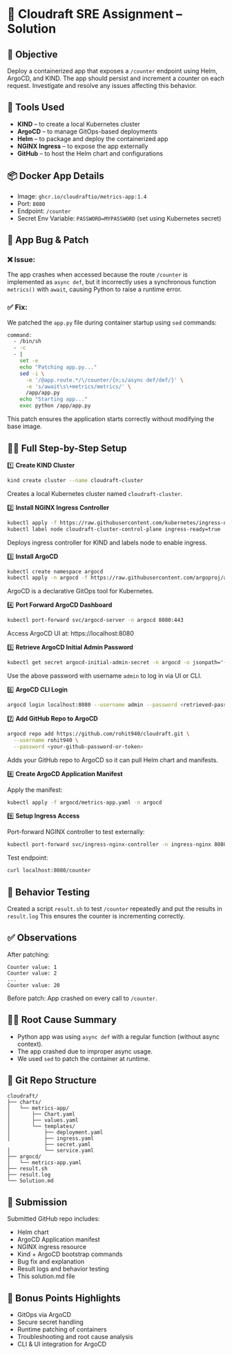 # 🚀 Cloudraft SRE Assignment – Solution

## 💾 Objective

Deploy a containerized app that exposes a `/counter` endpoint using Helm, ArgoCD, and KIND. The app should persist and increment a counter on each request. Investigate and resolve any issues affecting this behavior.

## 💠 Tools Used

- **KIND** – to create a local Kubernetes cluster  
- **ArgoCD** – to manage GitOps-based deployments  
- **Helm** – to package and deploy the containerized app  
- **NGINX Ingress** – to expose the app externally  
- **GitHub** – to host the Helm chart and configurations  

## 📦 Docker App Details

- Image: `ghcr.io/cloudraftio/metrics-app:1.4`  
- Port: `8080`  
- Endpoint: `/counter`  
- Secret Env Variable: `PASSWORD=MYPASSWORD` (set using Kubernetes secret)  

## 🔧 App Bug & Patch

### ❌ Issue:

The app crashes when accessed because the route `/counter` is implemented as `async def`, but it incorrectly uses a synchronous function `metrics()` with `await`, causing Python to raise a runtime error.

### ✅ Fix:

We patched the `app.py` file during container startup using `sed` commands:

```bash
command:
  - /bin/sh
  - -c
  - |
    set -e
    echo "Patching app.py..."
    sed -i \
      -e '/@app.route.*/\/counter/{n;s/async def/def/}' \
      -e 's/await\s\+metrics/metrics/' \
      /app/app.py
    echo "Starting app..."
    exec python /app/app.py
```

This patch ensures the application starts correctly without modifying the base image.

## 🧑‍💻 Full Step-by-Step Setup

1️⃣ **Create KIND Cluster**

```bash
kind create cluster --name cloudraft-cluster
```

Creates a local Kubernetes cluster named `cloudraft-cluster`.

2️⃣ **Install NGINX Ingress Controller**

```bash
kubectl apply -f https://raw.githubusercontent.com/kubernetes/ingress-nginx/controller-v1.10.1/deploy/static/provider/kind/deploy.yaml
kubectl label node cloudraft-cluster-control-plane ingress-ready=true
```

Deploys ingress controller for KIND and labels node to enable ingress.

3️⃣ **Install ArgoCD**

```bash
kubectl create namespace argocd
kubectl apply -n argocd -f https://raw.githubusercontent.com/argoproj/argo-cd/stable/manifests/install.yaml
```

ArgoCD is a declarative GitOps tool for Kubernetes.

4️⃣ **Port Forward ArgoCD Dashboard**

```bash
kubectl port-forward svc/argocd-server -n argocd 8080:443
```

Access ArgoCD UI at: https://localhost:8080

5️⃣ **Retrieve ArgoCD Initial Admin Password**

```bash
kubectl get secret argocd-initial-admin-secret -n argocd -o jsonpath="{.data.password}" | base64 -d && echo
```

Use the above password with username `admin` to log in via UI or CLI.

6️⃣ **ArgoCD CLI Login**

```bash
argocd login localhost:8080 --username admin --password <retrieved-password> --insecure
```

7️⃣ **Add GitHub Repo to ArgoCD**

```bash
argocd repo add https://github.com/rohit940/cloudraft.git \
  --username rohit940 \
  --password <your-github-password-or-token>
```

Adds your GitHub repo to ArgoCD so it can pull Helm chart and manifests.

8️⃣ **Create ArgoCD Application Manifest**

Apply the manifest:

```bash
kubectl apply -f argocd/metrics-app.yaml -n argocd
```

9️⃣ **Setup Ingress Access**

Port-forward NGINX controller to test externally:

```bash
kubectl port-forward svc/ingress-nginx-controller -n ingress-nginx 8080:80
```

Test endpoint:

```bash
curl localhost:8080/counter
```

## 🔄 Behavior Testing

Created a script `result.sh` to test `/counter` repeatedly and put the results in `result.log`
This ensures the counter is incrementing correctly.

## ✅ Observations

After patching:

```
Counter value: 1
Counter value: 2
...
Counter value: 20
```

Before patch: App crashed on every call to `/counter`.

## 🧙‍♂️ Root Cause Summary

- Python app was using `async def` with a regular function (without async context).
- The app crashed due to improper async usage.
- We used `sed` to patch the container at runtime.

## 📁 Git Repo Structure

```
cloudraft/
├── charts/
│   └── metrics-app/
│       ├── Chart.yaml
│       ├── values.yaml
│       └── templates/
│           ├── deployment.yaml
│           ├── ingress.yaml
            ├── secret.yaml
│           └── service.yaml
├── argocd/
│   └── metrics-app.yaml
├── result.sh
├── result.log
└── Solution.md
```

## 📨 Submission

Submitted GitHub repo includes:

- Helm chart  
- ArgoCD Application manifest  
- NGINX ingress resource  
- Kind + ArgoCD bootstrap commands  
- Bug fix and explanation  
- Result logs and behavior testing  
- This solution.md file  

## 🌟 Bonus Points Highlights

- GitOps via ArgoCD  
- Secure secret handling  
- Runtime patching of containers  
- Troubleshooting and root cause analysis  
- CLI & UI integration for ArgoCD  
